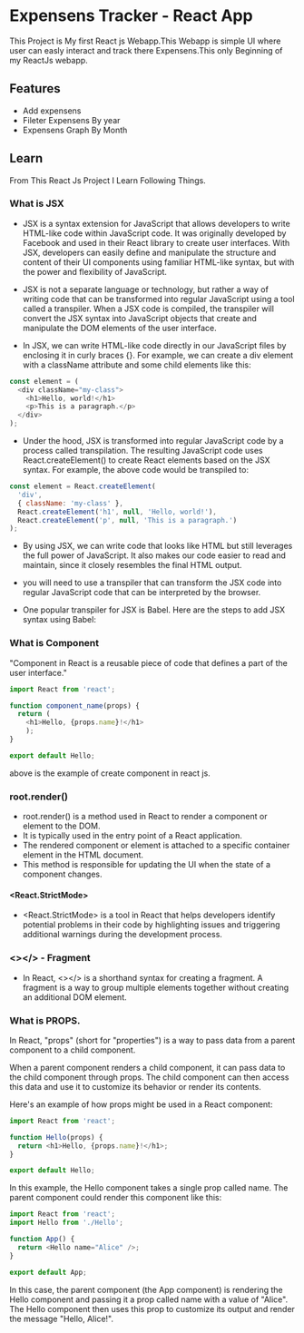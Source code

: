 # Expensens Tracker - React App

This Project is My first React js Webapp.This Webapp is simple UI where user can easly interact and track there Expensens.This only Beginning of my ReactJs webapp.
## Features
- Add expensens
- Fileter Expensens By year
- Expensens Graph By Month

## Learn
From This React Js Project I Learn Following Things.

### What is JSX
- JSX is a syntax extension for JavaScript that allows developers to write HTML-like code within JavaScript code. It was originally developed by Facebook and used in their React library to create user interfaces. With JSX, developers can easily define and manipulate the structure and content of their UI components using familiar HTML-like syntax, but with the power and flexibility of JavaScript.

- JSX is not a separate language or technology, but rather a way of writing code that can be transformed into regular JavaScript using a tool called a transpiler. When a JSX code is compiled, the transpiler will convert the JSX syntax into JavaScript objects that create and manipulate the DOM elements of the user interface.

- In JSX, we can write HTML-like code directly in our JavaScript files by enclosing it in curly braces {}. For example, we can create a div element with a className attribute and some child elements like this:
```js
const element = (
  <div className="my-class">
    <h1>Hello, world!</h1>
    <p>This is a paragraph.</p>
  </div>
);
```
- Under the hood, JSX is transformed into regular JavaScript code by a process called transpilation. The resulting JavaScript code uses React.createElement() to create React elements based on the JSX syntax. For example, the above code would be transpiled to:
```js
const element = React.createElement(
  'div',
  { className: 'my-class' },
  React.createElement('h1', null, 'Hello, world!'),
  React.createElement('p', null, 'This is a paragraph.')
);
```
- By using JSX, we can write code that looks like HTML but still leverages the full power of JavaScript. It also makes our code easier to read and maintain, since it closely resembles the final HTML output.
-  you will need to use a transpiler that can transform the JSX code into regular JavaScript code that can be interpreted by the browser.

- One popular transpiler for JSX is Babel. Here are the steps to add JSX syntax using Babel:
### What is Component
"Component in React is a reusable piece of code that defines a part of the user interface."
```js
import React from 'react';

function component_name(props) {
  return (
    <h1>Hello, {props.name}!</h1>
    );
}

export default Hello;
```
above is the example of create component in react js.

### root.render()
- root.render() is a method used in React to render a component or element to the DOM.
- It is typically used in the entry point of a React application.
- The rendered component or element is attached to a specific container element in the HTML document.
- This method is responsible for updating the UI when the state of a component changes.

#### <React.StrictMode>
- <React.StrictMode> is a tool in React that helps developers identify potential problems in their code by highlighting issues and triggering additional warnings during the development process.

### <></> - Fragment
- In React, <></> is a shorthand syntax for creating a fragment. A fragment is a way to group multiple elements together without creating an additional DOM element.

### What is PROPS.
In React, "props" (short for "properties") is a way to pass data from a parent component to a child component.

When a parent component renders a child component, it can pass data to the child component through props. The child component can then access this data and use it to customize its behavior or render its contents.

Here's an example of how props might be used in a React component:
```js
import React from 'react';

function Hello(props) {
  return <h1>Hello, {props.name}!</h1>;
}

export default Hello;
```
In this example, the Hello component takes a single prop called name. The parent component could render this component like this:
```js
import React from 'react';
import Hello from './Hello';

function App() {
  return <Hello name="Alice" />;
}

export default App;
```
In this case, the parent component (the App component) is rendering the Hello component and passing it a prop called name with a value of "Alice". The Hello component then uses this prop to customize its output and render the message "Hello, Alice!".
